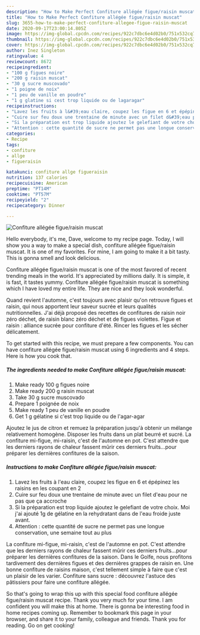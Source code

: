 ```yaml
---
description: "How to Make Perfect Confiture allégée figue/raisin muscat"
title: "How to Make Perfect Confiture allégée figue/raisin muscat"
slug: 3655-how-to-make-perfect-confiture-allegee-figue-raisin-muscat
date: 2020-09-17T23:00:14.805Z
image: https://img-global.cpcdn.com/recipes/922c7dbc6e4d02b0/751x532cq70/confiture-allegee-figueraisin-muscat-photo-principale-de-la-recette.jpg
thumbnail: https://img-global.cpcdn.com/recipes/922c7dbc6e4d02b0/751x532cq70/confiture-allegee-figueraisin-muscat-photo-principale-de-la-recette.jpg
cover: https://img-global.cpcdn.com/recipes/922c7dbc6e4d02b0/751x532cq70/confiture-allegee-figueraisin-muscat-photo-principale-de-la-recette.jpg
author: Inez Singleton
ratingvalue: 4
reviewcount: 8672
recipeingredient:
- "100 g figues noire"
- "200 g raisin muscat"
- "30 g sucre muscovado"
- "1 poigne de noix"
- "1 peu de vanille en poudre"
- "1 g glatine si cest trop liquide ou de lagaragar"
recipeinstructions:
- "Lavez les fruits à l&#39;eau claire, coupez les figue en 6 et épépinez les raisins en les coupant en 2"
- "Cuire sur feu doux une trentaine de minute avec un filet d&#39;eau pour ne pas que ça accroche"
- "Si la préparation est trop liquide ajoutez le gelefiant de votre choix. Moi j&#39;ai ajouté 1g de gélatine en la rehydratant dans de l&#39;eau froide juste avant."
- "Attention : cette quantité de sucre ne permet pas une longue conservation, une semaine tout au plus"
categories:
- Recipe
tags:
- confiture
- allge
- figueraisin

katakunci: confiture allge figueraisin 
nutrition: 137 calories
recipecuisine: American
preptime: "PT14M"
cooktime: "PT57M"
recipeyield: "2"
recipecategory: Dinner

---
```



![Confiture allégée figue/raisin muscat](https://img-global.cpcdn.com/recipes/922c7dbc6e4d02b0/751x532cq70/confiture-allegee-figueraisin-muscat-photo-principale-de-la-recette.jpg)

Hello everybody, it's me, Dave, welcome to my recipe page. Today, I will show you a way to make a special dish, confiture allégée figue/raisin muscat. It is one of my favorites. For mine, I am going to make it a bit tasty. This is gonna smell and look delicious.

Confiture allégée figue/raisin muscat is one of the most favored of recent trending meals in the world. It's appreciated by millions daily. It is simple, it is fast, it tastes yummy. Confiture allégée figue/raisin muscat is something which I have loved my entire life. They are nice and they look wonderful.

Quand revient l&#39;automne, c&#39;est toujours avec plaisir qu&#39;on retrouve figues et raisin, qui nous apportent leur saveur sucrée et leurs qualités nutritionnelles. J&#39;ai déjà proposé des recettes de confitures de raisin noir zéro déchet, de raisin blanc zéro déchet et de figues violettes. Figue et raisin : alliance sucrée pour confiture d&#39;été. Rincer les figues et les sécher délicatement.


To get started with this recipe, we must prepare a few components. You can have confiture allégée figue/raisin muscat using 6 ingredients and 4 steps. Here is how you cook that.

<!--inarticleads1-->

##### The ingredients needed to make Confiture allégée figue/raisin muscat:

1. Make ready 100 g figues noire
1. Make ready 200 g raisin muscat
1. Take 30 g sucre muscovado
1. Prepare 1 poignée de noix
1. Make ready 1 peu de vanille en poudre
1. Get 1 g gélatine si c&#39;est trop liquide ou de l&#39;agar-agar


Ajoutez le jus de citron et remuez la préparation jusqu&#39;à obtenir un mélange relativement homogène. Disposer les fruits dans un plat beurré et sucré. La confiture mi-figue, mi-raisin, c&#39;est de l&#39;automne en pot. C&#39;est attendre que les derniers rayons de chaleur fassent mûrir ces derniers fruits…pour préparer les dernières confitures de la saison. 

<!--inarticleads2-->

##### Instructions to make Confiture allégée figue/raisin muscat:

1. Lavez les fruits à l&#39;eau claire, coupez les figue en 6 et épépinez les raisins en les coupant en 2
1. Cuire sur feu doux une trentaine de minute avec un filet d&#39;eau pour ne pas que ça accroche
1. Si la préparation est trop liquide ajoutez le gelefiant de votre choix. Moi j&#39;ai ajouté 1g de gélatine en la rehydratant dans de l&#39;eau froide juste avant.
1. Attention : cette quantité de sucre ne permet pas une longue conservation, une semaine tout au plus


La confiture mi-figue, mi-raisin, c&#39;est de l&#39;automne en pot. C&#39;est attendre que les derniers rayons de chaleur fassent mûrir ces derniers fruits…pour préparer les dernières confitures de la saison. Dans le Golfe, nous profitons tardivement des dernières figues et des dernières grappes de raisin en. Une bonne confiture de raisins maison, c&#39;est tellement simple à faire que c&#39;est un plaisir de les varier. Confiture sans sucre : découvrez l&#39;astuce des pâtissiers pour faire une confiture allégée. 

So that's going to wrap this up with this special food confiture allégée figue/raisin muscat recipe. Thank you very much for your time. I am confident you will make this at home. There is gonna be interesting food in home recipes coming up. Remember to bookmark this page in your browser, and share it to your family, colleague and friends. Thank you for reading. Go on get cooking!
